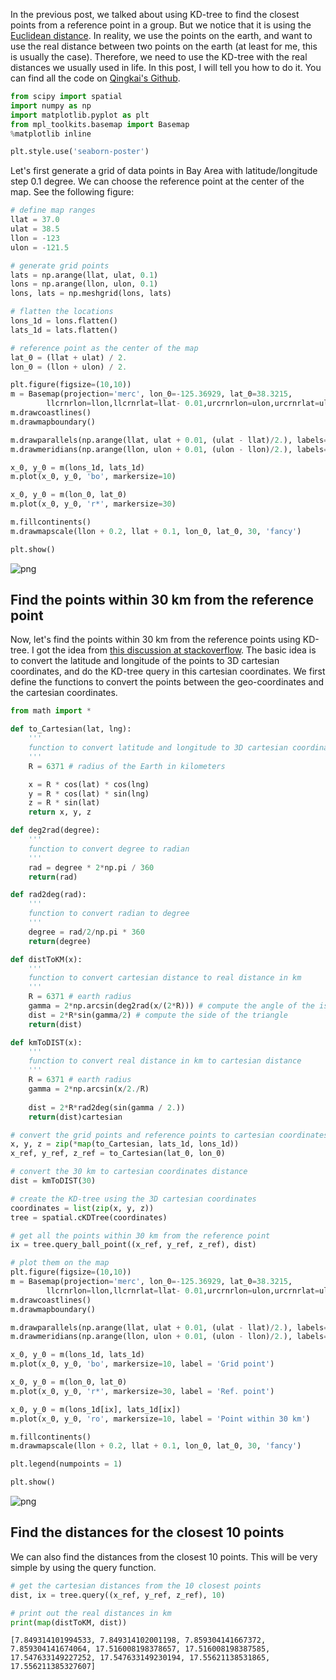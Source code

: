 
In the previous post, we talked about using KD-tree to find the closest points from a reference point in a group. But we notice that it is using the [Euclidean distance](https://en.wikipedia.org/wiki/Euclidean_distance). In reality, we use the points on the earth, and want to use the real distance between two points on the earth (at least for me, this is usually the case). Therefore, we need to use the KD-tree with the real distances we usually used in life. In this post, I will tell you how to do it. You can find all the code on [Qingkai's Github](https://github.com/qingkaikong/blog/tree/master/2017_33_kdtree_2_real_distance). 


```python
from scipy import spatial
import numpy as np
import matplotlib.pyplot as plt
from mpl_toolkits.basemap import Basemap
%matplotlib inline

plt.style.use('seaborn-poster')
```

Let's first generate a grid of data points in Bay Area with latitude/longitude step 0.1 degree. We can choose the reference point at the center of the map. See the following figure:


```python
# define map ranges
llat = 37.0
ulat = 38.5
llon = -123
ulon = -121.5

# generate grid points
lats = np.arange(llat, ulat, 0.1)
lons = np.arange(llon, ulon, 0.1)
lons, lats = np.meshgrid(lons, lats)

# flatten the locations
lons_1d = lons.flatten()
lats_1d = lats.flatten()

# reference point as the center of the map
lat_0 = (llat + ulat) / 2.
lon_0 = (llon + ulon) / 2.
```


```python
plt.figure(figsize=(10,10))
m = Basemap(projection='merc', lon_0=-125.36929, lat_0=38.3215, 
        llcrnrlon=llon,llcrnrlat=llat- 0.01,urcrnrlon=ulon,urcrnrlat=ulat + 0.01,resolution='h')
m.drawcoastlines()
m.drawmapboundary()

m.drawparallels(np.arange(llat, ulat + 0.01, (ulat - llat)/2.), labels=[1,0,0,0], linewidth=0.1, fmt='%.1f')
m.drawmeridians(np.arange(llon, ulon + 0.01, (ulon - llon)/2.), labels=[0,0,0,1], linewidth=0.1, fmt='%.1f') 

x_0, y_0 = m(lons_1d, lats_1d)
m.plot(x_0, y_0, 'bo', markersize=10) 

x_0, y_0 = m(lon_0, lat_0)
m.plot(x_0, y_0, 'r*', markersize=30) 

m.fillcontinents()
m.drawmapscale(llon + 0.2, llat + 0.1, lon_0, lat_0, 30, 'fancy')

plt.show()
```


![png](https://raw.githubusercontent.com/qingkaikong/blog/master/2017_33_kdtree_2_real_distance/kdtree-real-distance_files/kdtree-real-distance_4_0.png)


## Find the points within 30 km from the reference point

Now, let's find the points within 30 km from the reference points using KD-tree. I got the idea from [this discussion at stackoverflow](https://stackoverflow.com/questions/43020919/scipy-how-to-convert-kd-tree-distance-from-query-to-kilometers-python-pandas). The basic idea is to convert the latitude and longitude of the points to 3D cartesian coordinates, and do the KD-tree query in this cartesian coordinates. We first define the functions to convert the points between the geo-coordinates and the cartesian coordinates. 


```python
from math import *

def to_Cartesian(lat, lng):
    '''
    function to convert latitude and longitude to 3D cartesian coordinates
    '''
    R = 6371 # radius of the Earth in kilometers

    x = R * cos(lat) * cos(lng)
    y = R * cos(lat) * sin(lng)
    z = R * sin(lat)
    return x, y, z

def deg2rad(degree):
    '''
    function to convert degree to radian
    '''
    rad = degree * 2*np.pi / 360
    return(rad)

def rad2deg(rad):
    '''
    function to convert radian to degree
    '''
    degree = rad/2/np.pi * 360
    return(degree)

def distToKM(x):
    '''
    function to convert cartesian distance to real distance in km
    '''
    R = 6371 # earth radius
    gamma = 2*np.arcsin(deg2rad(x/(2*R))) # compute the angle of the isosceles triangle
    dist = 2*R*sin(gamma/2) # compute the side of the triangle
    return(dist)

def kmToDIST(x):
    '''
    function to convert real distance in km to cartesian distance 
    '''
    R = 6371 # earth radius
    gamma = 2*np.arcsin(x/2./R) 
    
    dist = 2*R*rad2deg(sin(gamma / 2.))
    return(dist)cartesian
```


```python
# convert the grid points and reference points to cartesian coordinates
x, y, z = zip(*map(to_Cartesian, lats_1d, lons_1d))
x_ref, y_ref, z_ref = to_Cartesian(lat_0, lon_0)
```


```python
# convert the 30 km to cartesian coordinates distance
dist = kmToDIST(30)

# create the KD-tree using the 3D cartesian coordinates
coordinates = list(zip(x, y, z))
tree = spatial.cKDTree(coordinates)

# get all the points within 30 km from the reference point
ix = tree.query_ball_point((x_ref, y_ref, z_ref), dist)

# plot them on the map
plt.figure(figsize=(10,10))
m = Basemap(projection='merc', lon_0=-125.36929, lat_0=38.3215, 
        llcrnrlon=llon,llcrnrlat=llat- 0.01,urcrnrlon=ulon,urcrnrlat=ulat + 0.01,resolution='h')
m.drawcoastlines()
m.drawmapboundary()

m.drawparallels(np.arange(llat, ulat + 0.01, (ulat - llat)/2.), labels=[1,0,0,0], linewidth=0.1, fmt='%.1f')
m.drawmeridians(np.arange(llon, ulon + 0.01, (ulon - llon)/2.), labels=[0,0,0,1], linewidth=0.1, fmt='%.1f') 

x_0, y_0 = m(lons_1d, lats_1d)
m.plot(x_0, y_0, 'bo', markersize=10, label = 'Grid point') 

x_0, y_0 = m(lon_0, lat_0)
m.plot(x_0, y_0, 'r*', markersize=30, label = 'Ref. point') 

x_0, y_0 = m(lons_1d[ix], lats_1d[ix])
m.plot(x_0, y_0, 'ro', markersize=10, label = 'Point within 30 km') 

m.fillcontinents()
m.drawmapscale(llon + 0.2, llat + 0.1, lon_0, lat_0, 30, 'fancy')

plt.legend(numpoints = 1)

plt.show()
```


![png](https://raw.githubusercontent.com/qingkaikong/blog/master/2017_33_kdtree_2_real_distance/kdtree-real-distance_files/kdtree-real-distance_8_0.png)


## Find the distances for the closest 10 points

We can also find the distances from the closest 10 points. This will be very simple by using the query function. 


```python
# get the cartesian distances from the 10 closest points
dist, ix = tree.query((x_ref, y_ref, z_ref), 10)

# print out the real distances in km
print(map(distToKM, dist))
```

    [7.849314101994533, 7.849314102001198, 7.859304141667372, 7.859304141674064, 17.516008198378657, 17.516008198387585, 17.547633149227252, 17.547633149230194, 17.55621138531865, 17.556211385327607]

